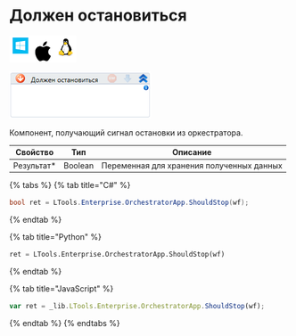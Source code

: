 # Должен остановиться

![](<../../../../.gitbook/assets/image (100) (1) (1) (1) (1) (1) (134).png>)

![](<../../../../.gitbook/assets/image (282).png>)

Компонент, получающий сигнал остановки из оркестратора.

| Свойство    | Тип     | Описание                                  |
| ----------- | ------- | ----------------------------------------- |
| Результат\* | Boolean | Переменная для хранения полученных данных |

{% tabs %}
{% tab title="C#" %}
```csharp
bool ret = LTools.Enterprise.OrchestratorApp.ShouldStop(wf);
```
{% endtab %}

{% tab title="Python" %}
```python
ret = LTools.Enterprise.OrchestratorApp.ShouldStop(wf)
```
{% endtab %}

{% tab title="JavaScript" %}
```javascript
var ret = _lib.LTools.Enterprise.OrchestratorApp.ShouldStop(wf);
```
{% endtab %}
{% endtabs %}
